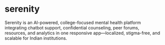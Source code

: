 # serenity
Serenity is an AI-powered, college-focused mental health platform integrating chatbot support, confidential counseling, peer forums, resources, and analytics in one responsive app—localized, stigma-free, and scalable for Indian institutions.

